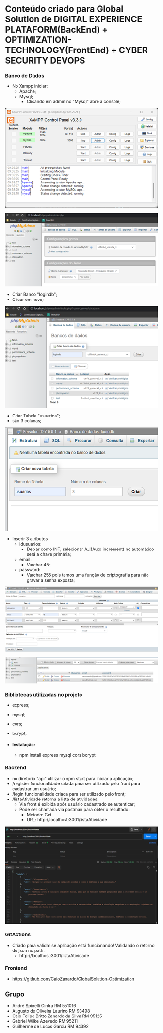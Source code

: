 # Conteúdo criado para Global Solution de DIGITAL EXPERIENCE PLATAFORM(BackEnd) + OPTIMIZATION-TECHNOLOGY(FrontEnd) + CYBER SECURITY DEVOPS

### Banco de Dados

- No Xampp iniciar:
  - Apache;
  - Mysql;
    - Clicando em admin no "Mysql" abre a console;

![PRINT!](xampp.png)

![PRINT!](console.png)

- Criar Banco "logindb";
 - Clicar em novo;
  
![PRINT!](logindb.png)

- Criar Tabela "usuarios";
- são 3 colunas;
 
![PRINT!](usuariostb.png)

- Inserir 3 atributos
  - idusuarios:
    - Deixar como INT, selecionar A_I(Auto increment) no automático será a chave primária;
  - email:
    - Varchar 45;
  - password:
    - Varchar 255 pois temos uma função de criptografia para não gravar a senha exposta;

![PRINT!](atributos.png)

![PRINT!](tabela.png)

### Bibliotecas utilizadas no projeto

- express;
- mysql;
- cors;
- bcrypt;

- #### Instalação: 
   - npm install express mysql cors bcrypt

### Backend

- no diretório "api" utilizar o npm start para iniciar a aplicação;
- /register funcionalidade criada para ser utilizado pelo front para cadastrar um usuário;
- /login funcionalidade criada para ser utilizado pelo front;
- /listaAtividade retorna a lista de atividades:
  - Via front é exibida após usuário cadastrado se autenticar;
  - Pode ser chamada via postman para obter o resultado:
    - Metodo: Get
    - URL: http://localhost:3001/listaAtividade
   
![PRINT!](postman.png)

### GitActions

- Criado para validar se aplicação está funcionando! Validando o retorno do json no path:
  - http://localhost:3001/listaAtividade

### Frontend

- https://github.com/CaioZanardo/GlobalSolution-Optimization
  
## Grupo

- André Spinelli Cintra RM 551016
- Augusto de Oliveira Laurino RM 93498
- Caio Felipe Britto Zanardo da Silva RM 95125
- Gabriel Wilke Azevedo RM 95211
- Guilherme de Lucas Garcia RM 94392
